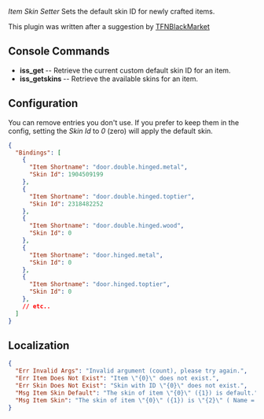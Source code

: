 *Item Skin Setter* Sets the default skin ID for newly crafted items.

This plugin was written after a suggestion by [TFNBlackMarket](https://umod.org/user/TFNBlackMarket)


## Console Commands

- **iss_get <Item ID or ShortName>** -- Retrieve the current custom default skin ID for an item.
- **iss_getskins <Item ID or ShortName>** -- Retrieve the available skins for an item.


## Configuration

You can remove entries you don't use. If you prefer to keep them in the config, setting the *Skin Id* to *0* (zero) will apply the default skin.

```json
{
  "Bindings": [
    {
      "Item Shortname": "door.double.hinged.metal",
      "Skin Id": 1904509199
    },
    {
      "Item Shortname": "door.double.hinged.toptier",
      "Skin Id": 2318482252
    },
    {
      "Item Shortname": "door.double.hinged.wood",
      "Skin Id": 0
    },
    {
      "Item Shortname": "door.hinged.metal",
      "Skin Id": 0
    },
    {
      "Item Shortname": "door.hinged.toptier",
      "Skin Id": 0
    },
    // etc..
  ]
}
```


## Localization

```json
{
  "Err Invalid Args": "Invalid argument (count), please try again.",
  "Err Item Does Not Exist": "Item \"{0}\" does not exist.",
  "Err Skin Does Not Exist": "Skin with ID \"{0}\" does not exist.",
  "Msg Item Skin Default": "The skin of item \"{0}\" ({1}) is default.",
  "Msg Item Skin": "The skin of item \"{0}\" ({1}) is \"{2}\" ( Name = \"{3}\" )."
}
```
